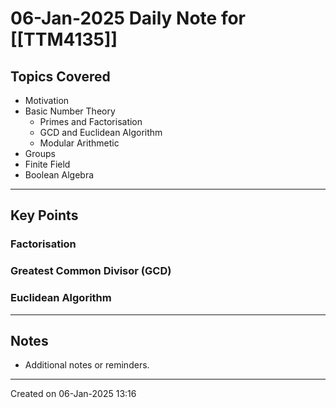# 06-Jan-2025 Daily Note for [[TTM4135]]

## Topics Covered
- Motivation
- Basic Number Theory
	- Primes and Factorisation
	- GCD and Euclidean Algorithm
	- Modular Arithmetic
- Groups
- Finite Field
- Boolean Algebra

---
## Key Points

### Factorisation
### Greatest Common Divisor (GCD)
### Euclidean Algorithm


---
## Notes
- Additional notes or reminders.

---

Created on 06-Jan-2025 13:16
